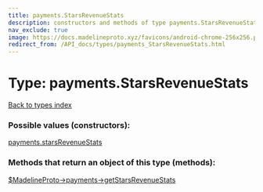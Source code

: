 ```yaml
---
title: payments.StarsRevenueStats
description: constructors and methods of type payments.StarsRevenueStats
nav_exclude: true
image: https://docs.madelineproto.xyz/favicons/android-chrome-256x256.png
redirect_from: /API_docs/types/payments_StarsRevenueStats.html
---
```

# Type: payments.StarsRevenueStats
[Back to types index](index.html)



### Possible values (constructors):

[payments.starsRevenueStats](/API_docs/constructors/payments.starsRevenueStats.html)  



### Methods that return an object of this type (methods):

[$MadelineProto->payments->getStarsRevenueStats](/API_docs/methods/payments.getStarsRevenueStats.html)  




